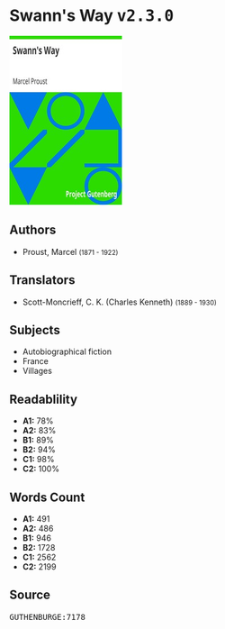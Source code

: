 # Swann's Way <kbd>v2.3.0</kbd>

![](./cover.medium.jpg "")

## Authors


 - Proust, Marcel <small>(1871 - 1922)</small>

## Translators


 - Scott-Moncrieff, C. K. (Charles Kenneth) <small>(1889 - 1930)</small>

## Subjects


 - Autobiographical fiction
 - France
 - Villages

## Readablility


 - **A1:** 78%
 - **A2:** 83%
 - **B1:** 89%
 - **B2:** 94%
 - **C1:** 98%
 - **C2:** 100%

## Words Count


 - **A1:** 491
 - **A2:** 486
 - **B1:** 946
 - **B2:** 1728
 - **C1:** 2562
 - **C2:** 2199

## Source


<kbd>GUTHENBURGE:7178</kbd>
